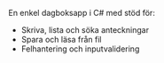 En enkel dagboksapp i C# med stöd för:
- Skriva, lista och söka anteckningar
- Spara och läsa från fil
- Felhantering och inputvalidering
